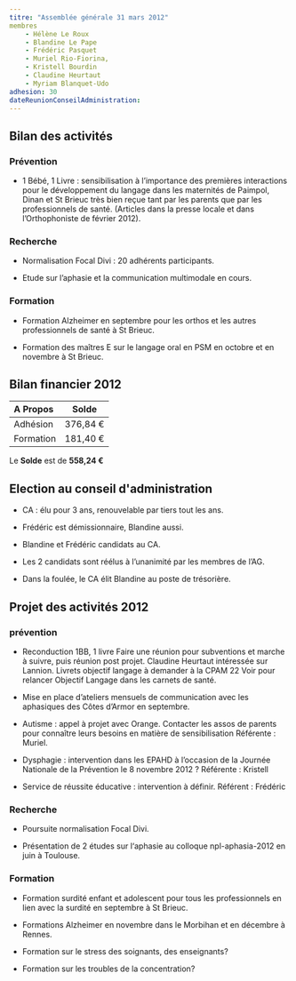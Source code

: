 ```yaml
---
titre: "Assemblée générale 31 mars 2012"
membres
	- Hélène Le Roux
	- Blandine Le Pape
	- Frédéric Pasquet
	- Muriel Rio-Fiorina, 
	- Kristell Bourdin
	- Claudine Heurtaut
	- Myriam Blanquet-Udo
adhesion: 30
dateReunionConseilAdministration:
---
```

## Bilan des activités

### Prévention

- 1 Bébé, 1 Livre : sensibilisation à l’importance des premières interactions pour le développement du langage dans les maternités de Paimpol, Dinan et 
St Brieuc très bien reçue tant par les parents que par les professionnels de santé. (Articles dans la presse locale et dans l’Orthophoniste de février 2012).

### Recherche 

- Normalisation Focal Divi : 20 adhérents participants.

- Etude sur l’aphasie et la communication multimodale en cours.

### Formation

- Formation Alzheimer en septembre pour les orthos et les autres professionnels de santé à St Brieuc.

- Formation des maîtres E sur le langage oral en PSM en octobre et en novembre à St Brieuc.

## Bilan financier 2012

| A Propos                      |     Solde       |
| :-                            | :-:             |
|Adhésion                       |         376,84 €|
|Formation                      |         181,40 €|


Le **Solde** est de **558,24 €** 

## Election au conseil d'administration

- CA : élu pour 3 ans, renouvelable par tiers tout les ans.

- Frédéric est démissionnaire, Blandine aussi.

- Blandine et Frédéric candidats au CA. 

- Les 2 candidats sont réélus à l’unanimité par les membres de l’AG.

- Dans la foulée, le CA élit Blandine au poste de trésorière.

## Projet des activités 2012

### prévention

- Reconduction 1BB, 1 livre
Faire une réunion pour subventions et marche à suivre, puis réunion post projet.
Claudine Heurtaut intéressée sur Lannion.
Livrets objectif langage à demander à la CPAM 22
Voir pour relancer Objectif Langage dans les carnets de santé.

- Mise en place d’ateliers mensuels de communication avec les aphasiques des Côtes d’Armor en septembre.

- Autisme : appel à projet avec Orange. 
Contacter les assos de parents pour connaître leurs besoins en matière de sensibilisation
Référente : Muriel.

- Dysphagie : intervention dans les EPAHD à l’occasion de la Journée Nationale de la Prévention le 8 novembre 2012 ?
Référente : Kristell 

- Service de réussite éducative : intervention à définir.
Référent : Frédéric 

### Recherche

- Poursuite normalisation Focal Divi.

- Présentation de 2 études sur l‘aphasie au colloque npl-aphasia-2012 en juin à 
Toulouse. 

### Formation

- Formation surdité enfant et adolescent pour tous les professionnels en lien avec la surdité en septembre à St Brieuc.

- Formations Alzheimer en novembre dans le Morbihan et en décembre à Rennes.

- Formation sur le stress des soignants, des enseignants?

- Formation sur les troubles de la concentration?
